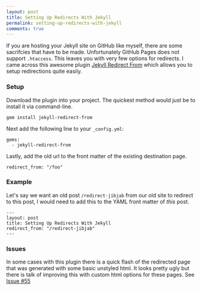 ```yaml
---
layout: post
title: Setting Up Redirects With Jekyll
permalink: setting-up-redirects-with-jekyll
comments: true
---
```


If you are hosting your Jekyll site on GitHub like myself, there are some sacrifcies that have to be made. Unfortunately GitHub Pages does not support `.htaccess`. This leaves you with very few options for redirects. I came across this awesome plugin [Jekyll Redirect From](https://github.com/jekyll/jekyll-redirect-from) which allows you to setup redirections quite easily.

### Setup

Download the plugin into your project. The quickest method would just be to install it via command-line.

```
gem install jekyll-redirect-from
```

Next add the following line to your `_config.yml`:

```
gems:
  - jekyll-redirect-from
```

Lastly, add the old url to the front matter of the existing destination page.

```
redirect_from: "/foo"
```

### Example

Let's say we want an old post `/redirect-jibjab` from our old site to redirect to this post, I would need to add this to the YAML front matter of *this* post.

```
---
layout: post
title: Setting Up Redirects With Jekyll
redirect_from: "/redirect-jibjab"
---
```

### Issues

In some cases with this plugin there is a quick flash of the redirected page that was generated with some basic unstyled html. It looks pretty ugly but there is talk of improving this with custom html options for these pages. See [Issue #55](https://github.com/jekyll/jekyll-redirect-from/issues/55)
